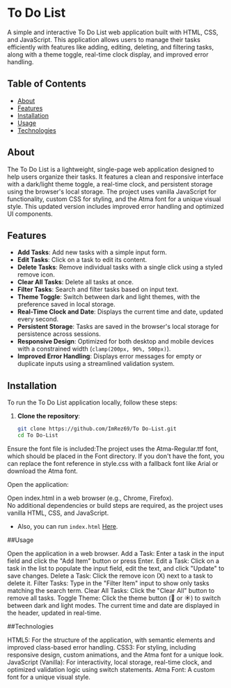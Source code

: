 # To Do List

A simple and interactive To Do List web application built with HTML, CSS, and JavaScript. This application allows users to manage their tasks efficiently with features like adding, editing, deleting, and filtering tasks, along with a theme toggle, real-time clock display, and improved error handling.

## Table of Contents
- [About](#about)
- [Features](#features)
- [Installation](#installation)
- [Usage](#usage)
- [Technologies](#technologies)

## About
The To Do List is a lightweight, single-page web application designed to help users organize their tasks. It features a clean and responsive interface with a dark/light theme toggle, a real-time clock, and persistent storage using the browser's local storage. The project uses vanilla JavaScript for functionality, custom CSS for styling, and the Atma font for a unique visual style. This updated version includes improved error handling and optimized UI components.

## Features
- **Add Tasks**: Add new tasks with a simple input form.
- **Edit Tasks**: Click on a task to edit its content.
- **Delete Tasks**: Remove individual tasks with a single click using a styled remove icon.
- **Clear All Tasks**: Delete all tasks at once.
- **Filter Tasks**: Search and filter tasks based on input text.
- **Theme Toggle**: Switch between dark and light themes, with the preference saved in local storage.
- **Real-Time Clock and Date**: Displays the current time and date, updated every second.
- **Persistent Storage**: Tasks are saved in the browser's local storage for persistence across sessions.
- **Responsive Design**: Optimized for both desktop and mobile devices with a constrained width (`clamp(200px, 90%, 500px)`).
- **Improved Error Handling**: Displays error messages for empty or duplicate inputs using a streamlined validation system.

## Installation
To run the To Do List application locally, follow these steps:

1. **Clone the repository**:
   ```bash
   git clone https://github.com/ImRez69/To Do-List.git
   cd To Do-List


Ensure the font file is included:The project uses the Atma-Regular.ttf font, which should be placed in the Font directory. If you don't have the font, you can replace the font reference in style.css with a fallback font like Arial or download the Atma font.

Open the application:  

Open index.html in a web browser (e.g., Chrome, Firefox).  
No additional dependencies or build steps are required, as the project uses vanilla HTML, CSS, and JavaScript.  
- Also, you can run `index.html` [Here](https://htmlpreview.github.io/?https://github.com/ImRez69/To-Do-List/blob/main/index.html).


##Usage

Open the application in a web browser.
Add a Task: Enter a task in the input field and click the "Add Item" button or press Enter.
Edit a Task: Click on a task in the list to populate the input field, edit the text, and click "Update" to save changes.
Delete a Task: Click the remove icon (X) next to a task to delete it.
Filter Tasks: Type in the "Filter Item" input to show only tasks matching the search term.
Clear All Tasks: Click the "Clear All" button to remove all tasks.
Toggle Theme: Click the theme button (🌙 or ☀️) to switch between dark and light modes.
The current time and date are displayed in the header, updated in real-time.

##Technologies

HTML5: For the structure of the application, with semantic elements and improved class-based error handling.
CSS3: For styling, including responsive design, custom animations, and the Atma font for a unique look.
JavaScript (Vanilla): For interactivity, local storage, real-time clock, and optimized validation logic using switch statements.
Atma Font: A custom font for a unique visual style.


